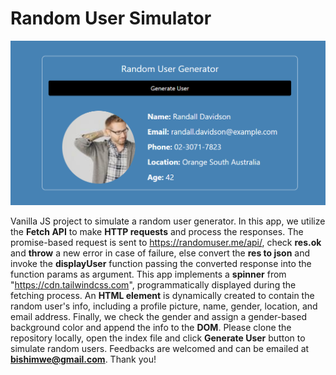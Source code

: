 # Random User Simulator

![UI Image](random-user-generator/ui_image.png)

Vanilla JS project to simulate a random user generator.
In this app, we utilize the **Fetch API** to make **HTTP requests** and process the responses.
The promise-based request is sent to https://randomuser.me/api/, check
**res.ok** and **throw** a new error in case of failure, else convert the **res to json** and invoke the **displayUser** function passing the converted response into the function params as argument. This app implements a **spinner** from "https://cdn.tailwindcss.com", programmatically displayed during the fetching process. An **HTML element** is dynamically created to contain the random user's info, including a profile picture, name, gender, location, and email address. Finally, we check the gender and assign a gender-based background color and append the info to the **DOM**. Please
clone the repository locally, open the index file and click **Generate User**
button to simulate random users. Feedbacks are welcomed and can be emailed at
**bishimwe@gmail.com**. Thank you!
